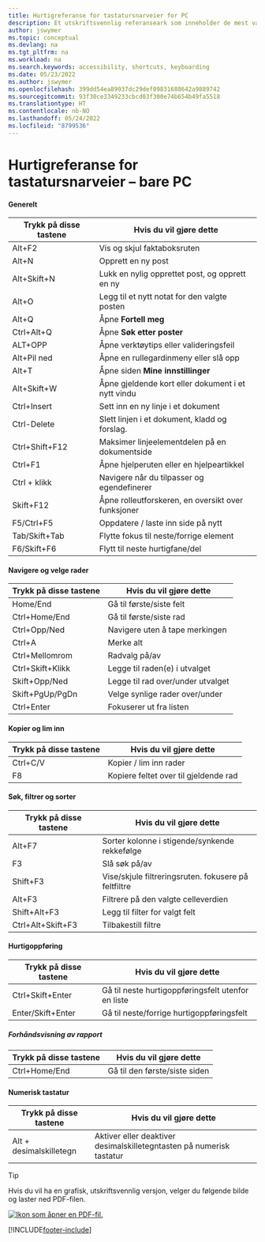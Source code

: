 ```yaml
---
title: Hurtigreferanse for tastatursnarveier for PC
description: Et utskriftsvennlig referanseark som inneholder de mest vanlige tastatursnarveiene for PC-brukere.
author: jswymer
ms.topic: conceptual
ms.devlang: na
ms.tgt_pltfrm: na
ms.workload: na
ms.search.keywords: accessibility, shortcuts, keyboarding
ms.date: 05/23/2022
ms.author: jswymer
ms.openlocfilehash: 399dd54ea89937dc29def09831688642a9889742
ms.sourcegitcommit: 93f30ce3349233cbcd03f300e74b654b49fa5518
ms.translationtype: HT
ms.contentlocale: nb-NO
ms.lasthandoff: 05/24/2022
ms.locfileid: "8799536"
---
```

# <a name="keyboard-quick-reference---pc-only"></a>Hurtigreferanse for tastatursnarveier – bare PC

#### <a name="general"></a>Generelt

|Trykk på disse tastene|Hvis du vil gjøre dette|  
|-|-|
|Alt+F2|Vis og skjul faktaboksruten|
|Alt+N|Opprett en ny post|
|Alt+Skift+N|Lukk en nylig opprettet post, og opprett en ny|
|Alt+O|Legg til et nytt notat for den valgte posten|
|Alt+Q|Åpne **Fortell meg**|
|Ctrl+Alt+Q|Åpne **Søk etter poster**|
|ALT+OPP|Åpne verktøytips eller valideringsfeil|
|Alt+Pil ned|Åpne en rullegardinmeny eller slå opp|
|Alt+T|Åpne siden **Mine innstillinger**|
|Alt+Skift+W|Åpne gjeldende kort eller dokument i et nytt vindu|
|Ctrl+Insert|Sett inn en ny linje i et dokument|
|Ctrl-Delete|Slett linjen i et dokument, kladd og forslag.|
|Ctrl+Shift+F12|Maksimer linjeelementdelen på en dokumentside|
|Ctrl+F1|Åpne hjelperuten eller en hjelpeartikkel|
|Ctrl + klikk|Navigere når du tilpasser og egendefinerer|
|Skift+F12|Åpne rolleutforskeren, en oversikt over funksjoner|
|F5/Ctrl+F5|Oppdatere / laste inn side på nytt|
|Tab/Skift+Tab|Flytte fokus til neste/forrige element|
|F6/Skift+F6|Flytt til neste hurtigfane/del|

#### <a name="navigate--select-rows"></a>Navigere og velge rader

|Trykk på disse tastene|Hvis du vil gjøre dette|
|-|-|
|Home/End|Gå til første/siste felt|
|Ctrl+Home/End |Gå til første/siste rad|
|Ctrl+Opp/Ned|Navigere uten å tape merkingen|
|Ctrl+A |Merke alt|
|Ctrl+Mellomrom|Radvalg på/av|
|Ctrl+Skift+Klikk|Legge til raden(e) i utvalget|
|Skift+Opp/Ned|Legge til rad over/under utvalget|
|Skift+PgUp/PgDn|Velge synlige rader over/under|
|Ctrl+Enter|Fokuserer ut fra listen|

#### <a name="copy--paste"></a>Kopier og lim inn

|Trykk på disse tastene|Hvis du vil gjøre dette|
|-|-|
|Ctrl+C/V|Kopier / lim inn rader|
|F8|Kopiere feltet over til gjeldende rad|

#### <a name="search-filter--sort"></a>Søk, filtrer og sorter

|Trykk på disse tastene|Hvis du vil gjøre dette|
|-|-|
|Alt+F7|Sorter kolonne i stigende/synkende rekkefølge|
|F3|Slå søk på/av|
|Shift+F3|Vise/skjule filtreringsruten. fokusere på feltfiltre|
|Alt+F3|Filtrere på den valgte celleverdien|
|Shift+Alt+F3|Legg til filter for valgt felt|
|Ctrl+Alt+Skift+F3|Tilbakestill filtre|

#### <a name="quick-entry"></a>Hurtigoppføring

|Trykk på disse tastene|Hvis du vil gjøre dette|
|-|-|
|Ctrl+Skift+Enter|Gå til neste hurtigoppføringsfelt utenfor en liste|
|Enter/Skift+Enter|Gå til neste/forrige hurtigoppføringsfelt|

##### <a name="report-preview"></a>Forhåndsvisning av rapport

|Trykk på disse tastene|Hvis du vil gjøre dette|
|-|-|
|Ctrl+Home/End|Gå til den første/siste siden|

#### <a name="numeric-keypad"></a>Numerisk tastatur

|Trykk på disse tastene|Hvis du vil gjøre dette|  
|-|-|
|Alt + desimalskilletegn|Aktiver eller deaktiver desimalskilletegntasten på numerisk tastatur|

> [!TIP]
> Hvis du vil ha en grafisk, utskriftsvennlig versjon, velger du følgende bilde og laster ned PDF-filen.
>
> [![Ikon som åpner en PDF-fil.](media/keyboard_shortcut_inline.png)](media/keyboard_shortcuts.pdf)


[!INCLUDE[footer-include](includes/footer-banner.md)]
